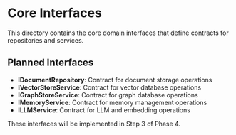 # Core Interfaces

This directory contains the core domain interfaces that define contracts for repositories and services.

## Planned Interfaces

- **IDocumentRepository**: Contract for document storage operations
- **IVectorStoreService**: Contract for vector database operations
- **IGraphStoreService**: Contract for graph database operations
- **IMemoryService**: Contract for memory management operations
- **ILLMService**: Contract for LLM and embedding operations

These interfaces will be implemented in Step 3 of Phase 4.